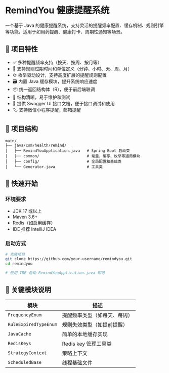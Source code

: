 # RemindYou 健康提醒系统

一个基于 Java 的健康提醒系统，支持灵活的提醒频率配置、缓存机制、规则引擎等功能，适用于如用药提醒、健康打卡、周期性通知等场景。

## 🧠 项目特性

- ✅ 多种提醒频率支持（按天、按周、按月等）
- 🔁 支持规则过期时间和单位定义（分钟、小时、天、周、月）
- ⚙️ 枚举驱动设计，支持高度扩展的提醒规则配置
- 🗃️ 内置 Java 缓存模块，提升系统响应速度
- 📦 统一返回结构体（R<T>），便于前后端联调
- 🧪 结构清晰，易于维护和测试
- 📄 提供 Swagger UI 接口文档，便于接口调试和使用
- 🏷️ 支持微信小程序提醒，邮箱提醒

## 📁 项目结构

```
main/
├── java/com/health/remind/
│   ├── RemindYouApplication.java   # Spring Boot 启动类
│   ├── common/                     # 常量、缓存、枚举等通用模块
│   ├── config/                     # 全局配置和基础类
│   └── Generator.java              # 工具类
```

## 🚀 快速开始

### 环境要求

- JDK 17 或以上
- Maven 3.6+
- Redis（如启用缓存）
- IDE 推荐 IntelliJ IDEA

### 启动方式

```bash
# 克隆项目
git clone https://github.com/your-username/remindyou.git
cd remindyou

# 使用 IDE 启动 RemindYouApplication.java 即可
```

## 🧩 关键模块说明

| 模块                    | 描述              |
|-----------------------|-----------------|
| `FrequencyEnum`       | 提醒频率类型（如每天、每周）  |
| `RuleExpiredTypeEnum` | 规则失效类型（如提前提醒）   |
| `JavaCache`           | 简单的本地缓存实现       |
| `RedisKeys`           | Redis key 管理工具类 |
| `StrategyContext`     | 策略上下文           |
| `ScheduledBase`       | 线程基础文件          |

